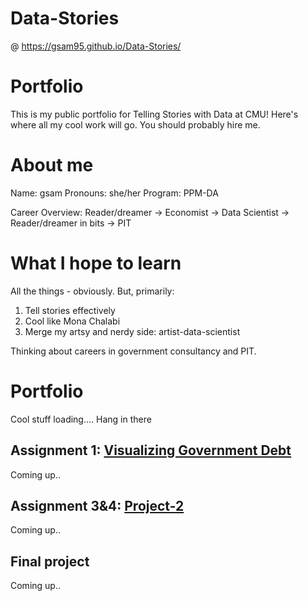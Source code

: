 # Data-Stories

@ https://gsam95.github.io/Data-Stories/

# Portfolio
This is my public portfolio for Telling Stories with Data at CMU!  Here's where all my cool work will go.  You should probably hire me. 

# About me
Name: gsam
Pronouns: she/her
Program: PPM-DA

Career Overview: Reader/dreamer -> Economist -> Data Scientist -> Reader/dreamer in bits -> PIT

# What I hope to learn
All the things - obviously. But, primarily: 

1. Tell stories effectively
2. Cool like Mona Chalabi
3. Merge my artsy and nerdy side: artist-data-scientist

Thinking about careers in government consultancy and PIT.

# Portfolio
Cool stuff loading....
Hang in there

## Assignment 1: [Visualizing Government Debt](visualizing-government-debt)
Coming up..

## Assignment 3&4: [Project-2](project-2)
Coming up..

## Final project
Coming up..


